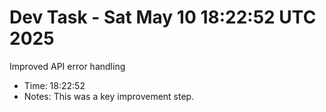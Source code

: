 # Dev Task - Sat May 10 18:22:52 UTC 2025
Improved API error handling
- Time: 18:22:52
- Notes: This was a key improvement step.
